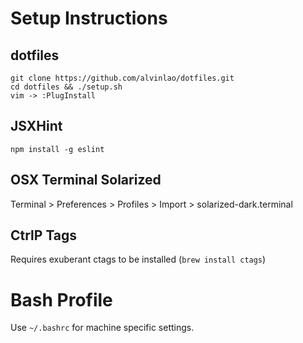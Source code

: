 # Setup Instructions
## dotfiles
```
git clone https://github.com/alvinlao/dotfiles.git
cd dotfiles && ./setup.sh
vim -> :PlugInstall
```

## JSXHint
`npm install -g eslint`

## OSX Terminal Solarized
Terminal > Preferences > Profiles > Import > solarized-dark.terminal

## CtrlP Tags
Requires exuberant ctags to be installed (`brew install ctags`)

# Bash Profile
Use `~/.bashrc` for machine specific settings.
